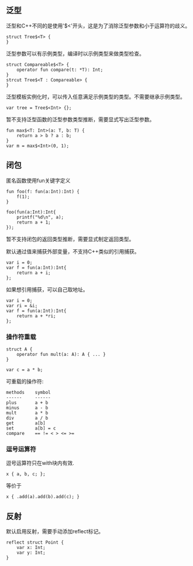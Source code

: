 

## 泛型
泛型和C++不同的是使用'$<'开头，这是为了消除泛型参数和小于运算符的歧义。
```
struct Tree$<T> {
}
```
泛型参数可以有示例类型，编译时以示例类型来做类型检查。
```
struct Compareable$<T> {
    operator fun compare(t: *T): Int;
}
strcut Tree$<T : Compareable> {
}
```
泛型模板实例化时，可以传入任意满足示例类型的类型。不需要继承示例类型。
```
var tree = Tree$<Int> {};
```
暂不支持泛型函数的泛型参数类型推断，需要显式写出泛型参数。
```
fun max$<T: Int>(a: T, b: T) {
    return a > b ? a : b;
}
var m = max$<Int>(0, 1);
```

## 闭包
匿名函数使用fun关键字定义
```
fun foo(f: fun(a:Int):Int) {
    f(1);
}

foo(fun(a:Int):Int{
    printf("%d\n", a);
    return a + 1;
});
```
暂不支持闭包的返回类型推断，需要显式制定返回类型。

默认通过值来捕获外部变量，不支持C++类似的引用捕获。
```
var i = 0;
var f = fun(a:Int):Int{
    return a + i;
};
```
如果想引用捕获，可以自己取地址。
```
var i = 0;
var ri = &i;
var f = fun(a:Int):Int{
    return a + *ri;
};
```

### 操作符重载

```
struct A {
    operator fun mult(a: A): A { ... }
}

var c = a * b;
```

可重载的操作符:
```
methods    symbol
------     ------
plus       a + b 
minus      a - b 
mult       a * b 
div        a / b 
get        a[b] 
set        a[b] = c
compare    == != < > <= >=
```

### 逗号运算符

逗号运算符只在with块内有效.
```
x { a, b, c; };
```
等价于
```
x { .add(a).add(b).add(c); }
```


## 反射
默认启用反射，需要手动添加reflect标记。
```
reflect struct Point {
    var x: Int;
    var y: Int;
}
```
